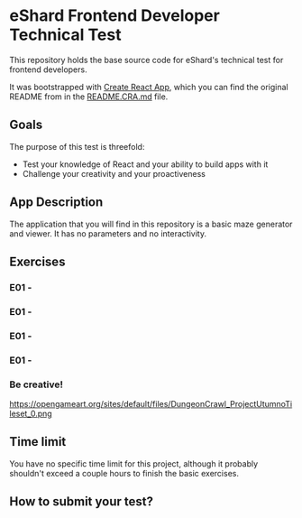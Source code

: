 # eShard Frontend Developer Technical Test

This repository holds the base source code for eShard's technical test for
frontend developers.

It was bootstrapped with [Create React App](https://github.com/facebook/create-react-app),
which you can find the original README from in the [README.CRA.md](/README.CRA.md) file.

## Goals

The purpose of this test is threefold:

- Test your knowledge of React and your ability to build apps with it
- Challenge your creativity and your proactiveness

## App Description

The application that you will find in this repository is a basic maze generator
and viewer. It has no parameters and no interactivity.

## Exercises

### E01 -

### E01 -

### E01 -

### E01 -

### Be creative!

https://opengameart.org/sites/default/files/DungeonCrawl_ProjectUtumnoTileset_0.png

## Time limit

You have no specific time limit for this project, although it probably
shouldn't exceed a couple hours to finish the basic exercises.

## How to submit your test?
